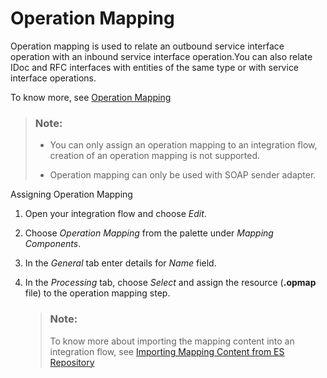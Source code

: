 <!-- loio05b95690df574d759baeee19dace2f23 -->

# Operation Mapping

Operation mapping is used to relate an outbound service interface operation with an inbound service interface operation.You can also relate IDoc and RFC interfaces with entities of the same type or with service interface operations.

To know more, see [Operation Mapping](https://help.sap.com/viewer/bbd7c67c5eb14835843976b790024ec6/7.5.14/en-US/eaab902f36eb404497cf69db7d07ac40.html)

> ### Note:  
> -   You can only assign an operation mapping to an integration flow, creation of an operation mapping is not supported.
> 
> -   Operation mapping can only be used with SOAP sender adapter.



Assigning Operation Mapping



1.  Open your integration flow and choose *Edit*.

2.  Choose *Operation Mapping* from the palette under *Mapping Components*.

3.  In the *General* tab enter details for *Name* field.

4.  In the *Processing* tab, choose *Select* and assign the resource \(**.opmap** file\) to the operation mapping step.

    > ### Note:  
    > To know more about importing the mapping content into an integration flow, see [Importing Mapping Content from ES Repository](../IntegrationSettings/importing-mapping-content-from-es-repository-e18fc05.md)


